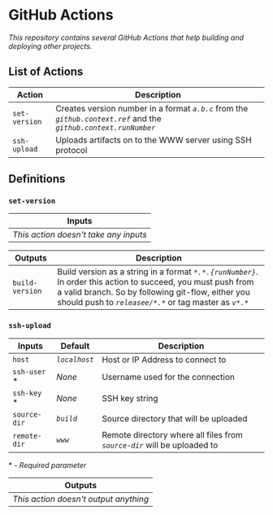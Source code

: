 # GitHub Actions

*This repository contains several GitHub Actions that help building and deploying other projects.*

## List of Actions

| Action | Description |
|--------|-------------|
| `set-version`| Creates version number in a format *`a.b.c`* from the *`github.context.ref`* and the *`github.context.runNumber`* |
| `ssh-upload`| Uploads artifacts on to the WWW server using SSH protocol

## Definitions

### `set-version`

| Inputs |
|------------------------|
| *This action doesn't take any inputs* |

| Outputs | Description |
|-----------|-------------|
| `build-version`| Build version as a string in a format *`*.*.{runNumber}`*. In order this action to succeed, you must push from a valid branch. So by following git-flow, either you should push to *`releasee/*.*`* or tag master as *`v*.*`* |

### `ssh-upload`

| Inputs | Default | Description |
|-----------|-|-------------|
| `host` | *`localhost`* | Host or IP Address to connect to |
| `ssh-user` * | *None* | Username used for the connection |
| `ssh-key` * | *None* | SSH key string |
| `source-dir` | *`build`* | Source directory that will be uploaded |
| `remote-dir` | *`www`* | Remote directory where all files from *`source-dir`* will be uploaded to |

\* - *Required parameter*

| Outputs |
|---|
| *This action doesn't output anything* |